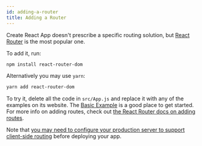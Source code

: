 ```yaml
---
id: adding-a-router
title: Adding a Router
---
```


Create React App doesn't prescribe a specific routing solution, but [React Router](https://reactrouter.com/) is the most popular one.

To add it, run:

```sh
npm install react-router-dom
```

Alternatively you may use `yarn`:

```sh
yarn add react-router-dom
```

To try it, delete all the code in `src/App.js` and replace it with any of the examples on its website. The [Basic Example](https://v5.reactrouter.com/web/example/basic) is a good place to get started. For more info on adding routes, check out [the React Router docs on adding routes](https://reactrouter.com/en/start/tutorial#adding-a-router).

Note that [you may need to configure your production server to support client-side routing](deployment.md#serving-apps-with-client-side-routing) before deploying your app.
